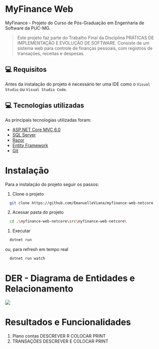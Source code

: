 # MyFinance Web
MyFinance - Projeto do Curso de Pós-Graduação em Engenharia de Software da PUC-MG.

> Este projeto faz parte do Trabalho Final da Disciplina PRÁTICAS DE IMPLEMENTAÇÃO E EVOLUÇÃO DE SOFTWARE. Consiste de um sistema web para controle de finanças pessoais, com registros de transações, receitas e despesas.

## 💻 Requisitos
Antes da instalação do projeto é necessário ter uma IDE como o `Visual Studio` ou `Visual Studio Code`.

## 💻 Tecnologias utilizadas
As principais tecnologias utilizadas foram:
- [ASP.NET Core MVC 6.0 ](https://dotnet.microsoft.com/pt-br/)
- [SQL Server](https://www.microsoft.com/pt-br/sql-server/sql-server-2022)
- [Razor](https://learn.microsoft.com/pt-br/aspnet/core/razor-pages/?view=aspnetcore-7.0&tabs=visual-studio)
- [Entity Framework](https://www.nuget.org/packages/Microsoft.EntityFrameworkCore.SqlServer/8.0.0-preview.2.23128.3)
- [Git](https://git-scm.com/download/win)

# Instalação
Para a instalação do projeto seguir os passos:

1. Clone o projeto
```bash
  git clone https://github.com/EmanuelleViana/myfinance-web-netcore
```
2. Acessar pasta do projeto
```bash
  cd .\myfinance-web-netcore\src\myfinance-web-netcore\ 
```

1. Executar 
```bash
  dotnet run 
```

ou, para refresh em tempo real 
```bash
  dotnet run watch
```


# DER - Diagrama de Entidades e Relacionamento
<img src="../myfinance-web-netcore/docs/DER.png">

# Resultados e Funcionalidades

1. Plano contas
   DESCREVER R COLOCAR PRINT
2. TRANSAÇÕES
   DESCREVER E COLOCAR PRINT


